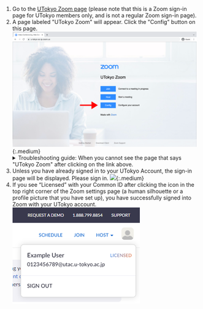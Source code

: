 1. Go to the [UTokyo Zoom page](https://u-tokyo-ac-jp.zoom.us/) (please note that this is a Zoom sign-in page for UTokyo members only, and is not a regular Zoom sign-in page).
1. A page labeled "UTokyo Zoom" will appear. Click the "Config" button on this page.
    ![](/en/zoom/signin/1.png){:.medium}
    <details>
        <summary>Troubleshooting guide: When you cannot see the page that says "UTokyo Zoom" after clicking on the link above.</summary>
        This happens when you are already signed in to Zoom with your existing account. Click the icon in the top right corner of the <a href="https://zoom.us/profile">Zoom settings page</a> and click “SIGN OUT." Then, return to the first step and access the UTokyo Zoom page again. <img src="/en/zoom/signin/3.png" alt="" class="medium">
        If the issue is still not resolved, please consult the <a href="/en/support/">Technical Support Desk</a>.
    </details>
1. Unless you have already signed in to your UTokyo Account, the sign-in page will be displayed. Please sign in.
![](/en/zoom/signin/2.png){:.medium}
1. If you see “Licensed” with your Common ID after clicking the icon in the top right corner of the Zoom settings page (a human silhouette or a profile picture that you have set up), you have successfully signed into Zoom with your UTokyo account.
![](/en/zoom/signin/license.png)
